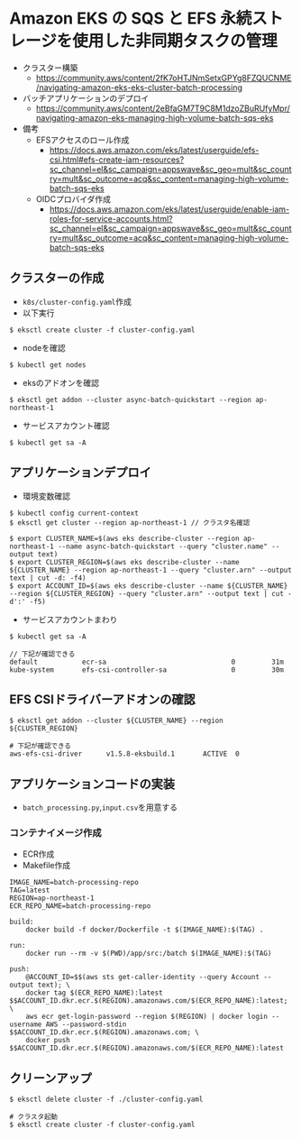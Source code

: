 # Amazon EKS の SQS と EFS 永続ストレージを使用した非同期タスクの管理

- クラスター構築
  - https://community.aws/content/2fK7oHTJNmSetxGPYg8FZQUCNME/navigating-amazon-eks-eks-cluster-batch-processing
- バッチアプリケーションのデプロイ
  - https://community.aws/content/2eBfaGM7T9C8M1dzoZBuRUfyMpr/navigating-amazon-eks-managing-high-volume-batch-sqs-eks
- 備考
  - EFSアクセスのロール作成
    - https://docs.aws.amazon.com/eks/latest/userguide/efs-csi.html#efs-create-iam-resources?sc_channel=el&sc_campaign=appswave&sc_geo=mult&sc_country=mult&sc_outcome=acq&sc_content=managing-high-volume-batch-sqs-eks
  - OIDCプロバイダ作成
    - https://docs.aws.amazon.com/eks/latest/userguide/enable-iam-roles-for-service-accounts.html?sc_channel=el&sc_campaign=appswave&sc_geo=mult&sc_country=mult&sc_outcome=acq&sc_content=managing-high-volume-batch-sqs-eks

## クラスターの作成

- `k8s/cluster-config.yaml`作成
- 以下実行
```
$ eksctl create cluster -f cluster-config.yaml
```

- nodeを確認
```
$ kubectl get nodes
```

- eksのアドオンを確認
```
$ eksctl get addon --cluster async-batch-quickstart --region ap-northeast-1
```

- サービスアカウント確認
```
$ kubectl get sa -A
```

## アプリケーションデプロイ

- 環境変数確認
```
$ kubectl config current-context
$ eksctl get cluster --region ap-northeast-1 // クラスタ名確認

$ export CLUSTER_NAME=$(aws eks describe-cluster --region ap-northeast-1 --name async-batch-quickstart --query "cluster.name" --output text)
$ export CLUSTER_REGION=$(aws eks describe-cluster --name ${CLUSTER_NAME} --region ap-northeast-1 --query "cluster.arn" --output text | cut -d: -f4)
$ export ACCOUNT_ID=$(aws eks describe-cluster --name ${CLUSTER_NAME} --region ${CLUSTER_REGION} --query "cluster.arn" --output text | cut -d':' -f5)
```

- サービスアカウントまわり
```
$ kubectl get sa -A

// 下記が確認できる
default           ecr-sa                               0         31m
kube-system       efs-csi-controller-sa                0         30m
```

## EFS CSIドライバーアドオンの確認

```
$ eksctl get addon --cluster ${CLUSTER_NAME} --region ${CLUSTER_REGION}

# 下記が確認できる
aws-efs-csi-driver      v1.5.8-eksbuild.1       ACTIVE  0
```

## アプリケーションコードの実装

- `batch_processing.py`,`input.csv`を用意する

### コンテナイメージ作成
- ECR作成
- Makefile作成
```
IMAGE_NAME=batch-processing-repo
TAG=latest
REGION=ap-northeast-1
ECR_REPO_NAME=batch-processing-repo

build:
	docker build -f docker/Dockerfile -t $(IMAGE_NAME):$(TAG) .

run:
	docker run --rm -v $(PWD)/app/src:/batch $(IMAGE_NAME):$(TAG)

push:
	@ACCOUNT_ID=$$(aws sts get-caller-identity --query Account --output text); \
	docker tag $(ECR_REPO_NAME):latest $$ACCOUNT_ID.dkr.ecr.$(REGION).amazonaws.com/$(ECR_REPO_NAME):latest; \
	aws ecr get-login-password --region $(REGION) | docker login --username AWS --password-stdin $$ACCOUNT_ID.dkr.ecr.$(REGION).amazonaws.com; \
	docker push $$ACCOUNT_ID.dkr.ecr.$(REGION).amazonaws.com/$(ECR_REPO_NAME):latest
```


## クリーンアップ

```
$ eksctl delete cluster -f ./cluster-config.yaml

# クラスタ起動
$ eksctl create cluster -f cluster-config.yaml
```
